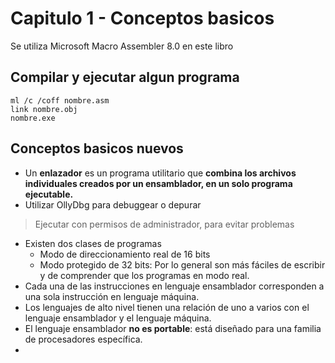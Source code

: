 # Capitulo 1 - Conceptos basicos
Se utiliza Microsoft Macro Assembler 8.0 en este libro
## Compilar y ejecutar algun programa
```
ml /c /coff nombre.asm
link nombre.obj
nombre.exe
```
## Conceptos basicos nuevos
* Un **enlazador** es un programa utilitario que **combina los archivos individuales creados por un ensamblador, en un solo
programa ejecutable.**
* Utilizar OllyDbg para debuggear o depurar
> Ejecutar con permisos de administrador, para evitar problemas
* Existen dos clases de programas
    - Modo de direccionamiento real de 16 bits
    - Modo protegido de 32 bits:  Por lo general son más fáciles de escribir y de comprender que los
programas en modo real.
* Cada una de las instrucciones en lenguaje ensamblador corresponden a una sola instrucción en lenguaje máquina.
* Los lenguajes de alto nivel tienen una relación de uno a varios con el lenguaje ensamblador y el lenguaje máquina.
* El lenguaje ensamblador **no es portable**:  está diseñado para una familia de procesadores específica.
* 
